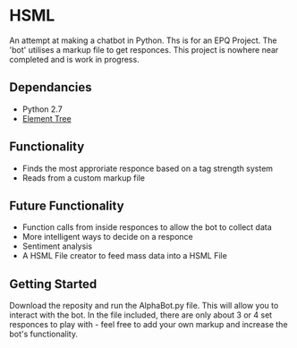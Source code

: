 # HSML
An attempt at making a chatbot in Python. Ths is for an EPQ Project. The 'bot' utilises a markup file to get responces. This project is nowhere near completed and is work in progress.
## Dependancies
* Python 2.7
* [Element Tree](https://pypi.python.org/pypi/elementtree/) 
## Functionality
* Finds the most approriate responce based on a tag strength system
* Reads from a custom markup file
## Future Functionality
* Function calls from inside responces to allow the bot to collect data
* More intelligent ways to decide on a responce
* Sentiment analysis
* A HSML File creator to feed mass data into a HSML File

## Getting Started
Download the reposity and run the AlphaBot.py file. This will allow you to interact with the bot. 
In the file included, there are only about 3 or 4 set responces to play with - feel free to add your own markup and increase the bot's functionality. 
